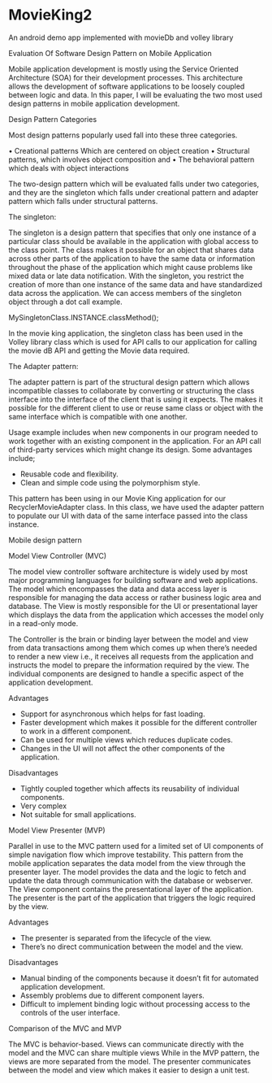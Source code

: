 # MovieKing2
An android demo app implemented with movieDb and volley library

Evaluation Of Software Design Pattern on Mobile Application 

Mobile application development is mostly using the Service Oriented Architecture (SOA) for their development processes.  This architecture allows the development of software applications to be loosely coupled between logic and data. In this paper, I will be evaluating the two most used design patterns in mobile application development. 

Design Pattern Categories

Most design patterns popularly used fall into these three categories.

•	Creational patterns Which are centered on object creation
•	Structural patterns, which involves object composition and 
•	The behavioral pattern which deals with object interactions 

The two-design pattern which will be evaluated falls under two categories, and they are the singleton which falls under creational pattern and adapter pattern which falls under structural patterns.


The singleton:  

The singleton is a design pattern that specifies that only one instance of a particular class should be available in the application with global access to the class point. The class makes it possible for an object that shares data across other parts of the application to have the same data or information throughout the phase of the application which might cause problems like mixed data or late data notification. With the singleton, you restrict the creation of more than one instance of the same data and have standardized data across the application. We can access members of the singleton object through a dot call example. 

MySingletonClass.INSTANCE.classMethod();


In the movie king application, the singleton class has been used in the Volley library class which is used for API calls to our application for calling the movie dB API and getting the Movie data required. 


The Adapter pattern:

The adapter pattern is part of the structural design pattern which allows incompatible classes to collaborate by converting or structuring the class interface into the interface of the client that is using it expects. The makes it possible for the different client to use or reuse same class or object with the same interface which is compatible with one another.
 
Usage example includes when new components in our program needed to work together with an existing component in the application. For an API call of third-party services which might change its design. Some advantages include;

-	Reusable code and flexibility. 
-	Clean and simple code using the polymorphism style.

This pattern has been using in our Movie King application for our RecyclerMovieAdapter class. In this class, we have used the adapter pattern to populate our UI with data of the same interface passed into the class instance. 


Mobile design pattern

Model View Controller (MVC)

The model view controller software architecture is widely used by most major programming languages for building software and web applications. The model which encompasses the data and data access layer is responsible for managing the data access or rather business logic area and database. The View is mostly responsible for the UI or presentational layer which displays the data from the application which accesses the model only in a read-only mode.
 
The Controller is the brain or binding layer between the model and view from data transactions among them which comes up when there’s needed to render a new view i.e., it receives all requests from the application and instructs the model to prepare the information required by the view.  The individual components are designed to handle a specific aspect of the application development.

Advantages
-	Support for asynchronous which helps for fast loading.
-	Faster development which makes it possible for the different controller to work in a different component. 
-	Can be used for multiple views which reduces duplicate codes.
-	Changes in the UI will not affect the other components of the application.

Disadvantages 
-	Tightly coupled together which affects its reusability of individual components.
-	Very complex 
-	Not suitable for small applications.


Model View Presenter (MVP)

Parallel in use to the MVC pattern used for a limited set of UI components of simple navigation flow which improve testability. This pattern from the mobile application separates the data model from the view through the presenter layer. The model provides the data and the logic to fetch and update the data through communication with the database or webserver. The View component contains the presentational layer of the application. The presenter is the part of the application that triggers the logic required by the view. 

Advantages
-	The presenter is separated from the lifecycle of the view.
-	There’s no direct communication between the model and the view.

Disadvantages 
-	Manual binding of the components because it doesn’t fit for automated application development. 
-	Assembly problems due to different component layers.
-	Difficult to implement binding logic without processing access to the controls of the user interface. 


Comparison of the MVC and MVP

The MVC is behavior-based. Views can communicate directly with the model and the MVC can share multiple views While in the MVP pattern, the views are more separated from the model. The presenter communicates between the model and view which makes it easier to design a unit test. 

